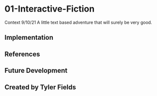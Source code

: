 # 01-Interactive-Fiction
Context 9/10/21
A little text based adventure that will surely be very good.
## Implementation
## References
## Future Development 
## Created by Tyler Fields
